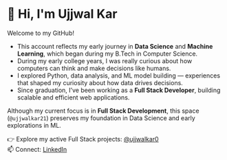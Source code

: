 # 👋 Hi, I'm Ujjwal Kar  

Welcome to my GitHub!  

- This account reflects my early journey in **Data Science** and **Machine Learning**, which began during my B.Tech in Computer Science.  
- During my early college years, I was really curious about how computers can think and make decisions like humans. 
- I explored Python, data analysis, and ML model building — experiences that shaped my curiosity about how data drives decisions.  
- Since graduation, I’ve been working as a **Full Stack Developer**, building scalable and efficient web applications.  

Although my current focus is in **Full Stack Development**, this space (`@ujjwalkar21`) preserves my foundation in Data Science and early explorations in ML.  

👉 Explore my active Full Stack projects: [@ujjwalkar0](https://github.com/ujjwalkar0)  
📫 Connect: [LinkedIn](https://linkedin.com/in/ujjwalkar21)
